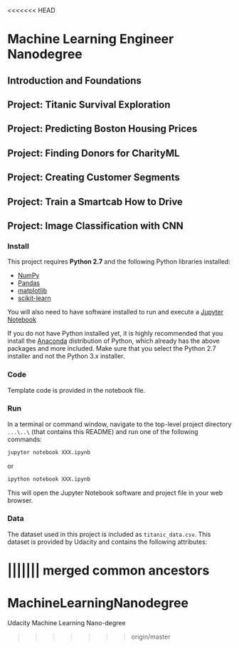 <<<<<<< HEAD
# Machine Learning Engineer Nanodegree
## Introduction and Foundations
## Project: Titanic Survival Exploration
## Project: Predicting Boston Housing Prices
## Project: Finding Donors for CharityML
## Project: Creating Customer Segments
## Project: Train a Smartcab How to Drive
## Project: Image Classification with CNN


### Install

This project requires **Python 2.7** and the following Python libraries installed:

- [NumPy](http://www.numpy.org/)
- [Pandas](http://pandas.pydata.org)
- [matplotlib](http://matplotlib.org/)
- [scikit-learn](http://scikit-learn.org/stable/)

You will also need to have software installed to run and execute a [Jupyter Notebook](http://ipython.org/notebook.html)

If you do not have Python installed yet, it is highly recommended that you install the [Anaconda](http://continuum.io/downloads) distribution of Python, which already has the above packages and more included. Make sure that you select the Python 2.7 installer and not the Python 3.x installer.

### Code

Template code is provided in the notebook file. 
### Run

In a terminal or command window, navigate to the top-level project directory `...\..\` (that contains this README) and run one of the following commands:

```bash
jupyter notebook XXX.ipynb
```
or
```bash
ipython notebook XXX.ipynb
```

This will open the Jupyter Notebook software and project file in your web browser.

### Data

The dataset used in this project is included as `titanic_data.csv`. This dataset is provided by Udacity and contains the following attributes:


||||||| merged common ancestors
=======
# MachineLearningNanodegree
Udacity Machine Learning Nano-degree 
>>>>>>> origin/master
